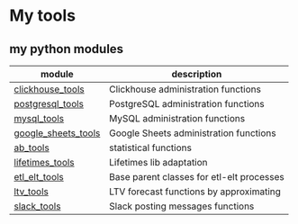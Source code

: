 # My tools
## my python modules
|module|description|
|---|---|
|[clickhouse_tools](https://github.com/alexeiveselov92/tools/blob/main/clickhouse_tools.py) | Clickhouse administration functions|
|[postgresql_tools](https://github.com/alexeiveselov92/tools/blob/main/postgresql_tools.py) | PostgreSQL administration functions|
|[mysql_tools](https://github.com/alexeiveselov92/tools/blob/main/mysql_tools.py) | MySQL administration functions|
|[google_sheets_tools](https://github.com/alexeiveselov92/tools/blob/main/google_sheets_tools.py) | Google Sheets administration functions|
|[ab_tools](https://github.com/alexeiveselov92/tools/blob/main/ab_tools.py) | statistical functions|
|[lifetimes_tools](https://github.com/alexeiveselov92/tools/blob/main/lifetimes_tools.py) | Lifetimes lib adaptation|
|[etl_elt_tools](https://github.com/alexeiveselov92/tools/blob/main/etl_elt_tools.py) | Base parent classes for etl-elt processes|
|[ltv_tools](https://github.com/alexeiveselov92/tools/blob/main/ltv_tools.py) | LTV forecast functions by approximating|
|[slack_tools](https://github.com/alexeiveselov92/tools/blob/main/slack_tools.py) | Slack posting messages functions|


